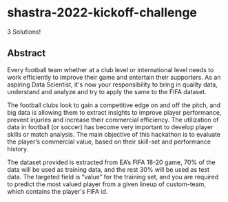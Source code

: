 # shastra-2022-kickoff-challenge
3 Solutions!

## Abstract
Every football team whether at a club level or international level needs to work efficiently to improve their game and entertain their supporters. As an aspiring Data Scientist, it's now your responsibility to bring in quality data, understand and analyze and try to apply the same to the FIFA dataset.

The football clubs look to gain a competitive edge on and off the pitch, and big data is allowing them to extract insights to improve player performance, prevent injuries and increase their commercial efficiency. The utilization of data in football (or soccer) has become very important to develop player skills or match analysis. The main objective of this hackathon is to evaluate the player’s commercial value, based on their skill-set and performance history.

The dataset provided is extracted from EA’s FIFA 18-20 game, 70% of the data will be used as training data, and the rest 30% will be used as test data. The targeted field is “value” for the training set, and you are required to predict the most valued player from a given lineup of custom-team, which contains the player's FIFA id.
